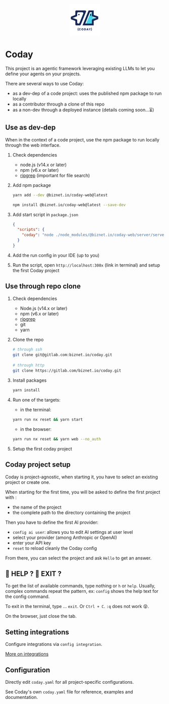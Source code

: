<div align="center">

<img src="apps/web/client/static/CODAY-Logo.png" alt="Coday Logo" width="100"/>

</div>

# Coday

This project is an agentic framework leveraging existing LLMs to let you define your agents on your projects.

There are several ways to use Coday:

- as a dev-dep of a code project: uses the published npm package to run locally
- as a contributor through a clone of this repo
- as a non-dev through a deployed instance (details coming soon...⏳)

## Use as dev-dep

When in the context of a code project, use the npm package to run locally through the web interface.

1. Check dependencies
    - node.js (v14.x or later)
    - npm (v6.x or later) 
    - [ripgrep](https://github.com/BurntSushi/ripgrep) (important for file search)

2. Add npm package

    ```sh
    yarn add --dev @biznet.io/coday-web@latest
    ```
    
    ```sh
    npm install @biznet.io/coday-web@latest --save-dev
    ```

2. Add start script in `package.json`

    ```json
    {
      "scripts": {
        "coday": "node ./node_modules/@biznet.io/coday-web/server/server.js --no_auth"
      }
    }
    ```
3. Add the run config in your IDE (up to you)
4. Run the script, open `http://localhost:300x` (link in terminal) and setup the first Coday project

## Use through repo clone

1. Check dependencies
   - Node.js (v14.x or later)
   - npm (v6.x or later)
   - [ripgrep](https://github.com/BurntSushi/ripgrep)
   - git 
   - yarn 
2. Clone the repo
   ```sh
   # through ssh 
   git clone git@gitlab.com:biznet.io/coday.git
   
   # through http
   git clone https://gitlab.com/biznet.io/coday.git
    ```
3. Install packages

    ```sh
    yarn install
    ```
4. Run one of the targets:
   - in the terminal: 
   ```sh
   yarn run nx reset && yarn start
   ``` 
   - in the browser: 
   ```sh
   yarn run nx reset && yarn web --no_auth
   ``` 
5. Setup the first coday project


## Coday project setup

Coday is project-agnostic, when starting it, you have to select an existing project or create one.

When starting for the first time, you will be asked to define the first project with :
   - the name of the project
   - the complete path to the directory containing the project

Then you have to define the first AI provider:

   - `config ai user`: allows you to edit AI settings at user level
   - select your provider (among Anthropic or OpenAI)
   - enter your API key
   - `reset` to reload cleanly the Coday config

From there, you can select the project and ask `Hello` to get an answer.

## 🛟 HELP ? 🛑 EXIT ?

To get the list of available commands, type nothing or `h` or `help`. Usually, complex commands repeat the pattern, ex: `config` shows the help text for the config command.

To exit in the terminal, type ... `exit`. Or `Ctrl + C`. `:q` does not work 😝.

On the browser, just close the tab.

## Setting integrations

Configure integrations via `config integration`.

[More on integrations](doc/INTEGRATIONS.md)

## Configuration

Directly edit `coday.yaml` for all project-specific configurations.

See Coday's own `coday.yaml` file for reference, examples and documentation.
